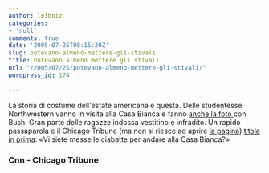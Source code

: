 ```yaml
---
author: leibniz
categories:
- 'null'
comments: true
date: '2005-07-25T08:15:20Z'
slug: potevano-almeno-mettere-gli-stivali
title: Potevano almeno mettere gli stivali
url: "/2005/07/25/potevano-almeno-mettere-gli-stivali/"
wordpress_id: 174

---
```

La storia di costume dell'estate americana e questa. Delle studentesse Northwestern vanno in visita alla Casa Bianca e fanno [anche la foto ](http://i.a.cnn.net/cnn/2005/POLITICS/07/19/flipflop.flap.ap/story.bush.ap.jpg)con
Bush. Gran parte delle ragazze indossa vestitino e infradito. Un rapido
passaparola e il Chicago Tribune (ma non si riesce ad aprire [la pagina](http://www.chicagotribune.com/news/columnists/ericzorn/chi-0507210046jul21,1,5590131.column?coll=chi-news-col)) [titola in prima](http://www.cnn.com/2005/POLITICS/07/19/flipflop.flap.ap/): «Vi siete messe le ciabatte per andare alla Casa Bianca?»  



### Cnn - Chicago Tribune
